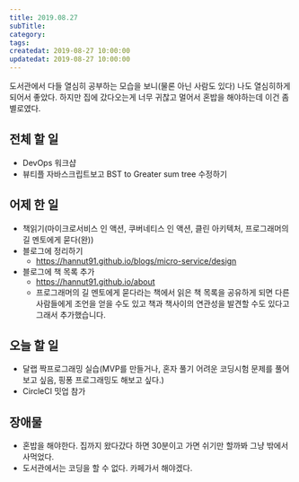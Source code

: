 ```yaml
---
title: 2019.08.27
subTitle: 
category: 
tags: 
createdat: 2019-08-27 10:00:00
updatedat: 2019-08-27 10:00:00
---
```


도서관에서 다들 열심히 공부하는 모습을 보니(물론 아닌 사람도 있다) 나도
열심히하게되어서 좋았다. 하지만 집에 갔다오는게 너무 귀찮고 멀어서 혼밥을
해야하는데 이건 좀 별로였다.

## 전체 할 일

* DevOps 워크샵
* 뷰티플 자바스크립트보고 BST to Greater sum tree 수정하기

## 어제 한 일

* 책읽기(마이크로서비스 인 액션, 쿠버네티스 인 액션, 클린 아키텍처,
  프로그래머의 길 멘토에게 묻다(완))
* 블로그에 정리하기
  * <https://hannut91.github.io/blogs/micro-service/design>
* 블로그에 책 목록 추가
  * <https://hannut91.github.io/about>
  * 프로그래머의 길 멘토에게 묻다라는 책에서 읽은 책 목록을 공유하게 되면 다른
    사람들에게 조언을 얻을 수도 있고 책과 책사이의 연관성을 발견할 수도 있다고
    그래서 추가했습니다.

## 오늘 할 일

* 달랩 짝프로그래밍 실습(MVP를 만들거나, 혼자 풀기 어려운 코딩시험 문제를
  풀어보고 싶음, 핑퐁 프로그래밍도 해보고 싶다.)
* CircleCI 밋업 참가

## 장애물

* 혼밥을 해야한다. 집까지 왔다갔다 하면 30분이고 가면 쉬기만 할까봐 그냥 밖에서
  사먹었다.
* 도서관에서는 코딩을 할 수 없다. 카페가서 해야겠다.
